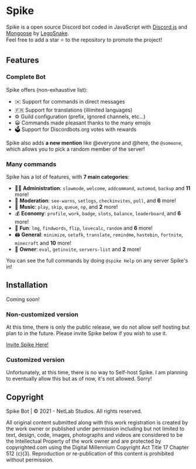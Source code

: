 # Spike


Spike is a open source Discord bot coded in JavaScript with [Discord.js](https://discord.js.org) and [Mongoose](https://mongoosejs.com/docs/api.html) by [LegoSnake](https://github.com/LegoSnake).  
Feel free to add a star ⭐ to the repository to promote the project!

## Features

### Complete Bot

Spike offers (non-exhaustive list):
*   ✉️ Support for commands in direct messages
*   🇫🇷 Support for translations (illimited languages)
*   ⚙️ Guild configuration (prefix, ignored channels, etc...)
*   😀 Commands made pleasant thanks to the many emojis
*   🗳️ Support for Discordbots.org votes with rewards

Spike also adds **a new mention** like @everyone and @here, the `@someone`, which allows you to pick a random member of the server!

### Many commands

Spike has a lot of features, with **7 main categories**:

*   👩‍💼 **Administration**: `slowmode`, `welcome`, `addcommand`, `automod`, `backup` and **11** more! 
*   🚓 **Moderation**: `see-warns`, `setlogs`, `checkinvites`, `poll`, and **6** more! 
*   🎵 **Music**: `play`, `skip`, `queue`, `np`, and **2** more! 
*   💰 **Economy**: `profile`, `work`, `badge`, `slots`, `balance`, `leaderboard`, and **6** more! 
*   👻 **Fun**: `lmg`, `findwords`, `flip`, `lovecalc`, `random` and **6** more! 
*   🖨️ **General**: `minimize`, `setafk`, `translate`, `remindme`, `hastebin`, `fortnite`, `minecraft` and **10** more! 
*   👑 **Owner**: `eval`, `getinvite`, `servers-list` and **2** more!

You can see the full commands by doing `@spike Help` on any server Spike's in!

## Installation

Coming soon!

### Non-customized version

At this time, there is only the public release, we do not allow self hosting but plan to in the future. Please invite Spike below if you wish to use it.

[Invite Spike Here!](https://discord.com/api/oauth2/authorize?client_id=784206699933859871&permissions=8&scope=bot)

### Customized version

Unfortunately, at this time, there is no way to Self-host Spike. I am planning to eventually allow this but as of now, it's not allowed. Sorry!

## Copyright

Spike Bot | © 2021 - NetLab Studios. All rights reserved.

All original content submitted along with this work registration is created by the work owner or published under permission including but not limited to text, design, code, images, photographs and videos are considered to be the Intellectual Property of the work owner and are protected by copyrighted.com using the Digital Millennium Copyright Act Title 17 Chapter 512 (c)(3). Reproduction or re-publication of this content is prohibited without permission. 
